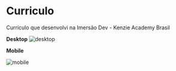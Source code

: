 # Curriculo

Currículo que desenvolvi na Imersão Dev - Kenzie Academy Brasil

**Desktop**
![desktop](https://user-images.githubusercontent.com/68390801/112873714-617ddf80-9098-11eb-8f50-79a1312a3f27.png)

**Mobile**


![mobile](https://user-images.githubusercontent.com/68390801/112873831-87a37f80-9098-11eb-8f92-b6b68c93cd8a.png)

